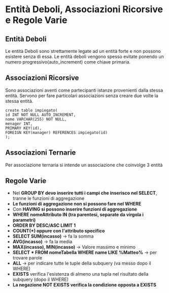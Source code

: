 # Entità Deboli, Associazioni Ricorsive e Regole Varie

## Entità Deboli

Le entità Deboli sono strettamente legate ad un entità forte e non possono esistere senza di essa.
Le entità deboli vengono spesso evitate ponendo un numero progressivo(auto_increment) come chiave primaria.

## Associazioni Ricorsive

Sono associazioni aventi come partecipanti istanze provenienti dalla stessa entità.
Servono per fare particolari associazioni senza creare due volte la stessa entità.

``` 
create table impiegato(
id INT NOT NULL AUTO_INCREMENT,
nome VARCHAR(255) NOT NULL,
menager INT,
PRIMARY KEY(id),
FOREIGN KEY(manager) REFERENCES impiegato(id)
);
```

## Associazioni Ternarie

Per associazione ternaria si intende un associazione che coinvolge 3 entità

## Regole Varie

- Nel **GROUP BY devo inserire tutti i campi che inserisco nel SELECT**, tranne le funzioni di aggregazione
- **Le funzioni di aggregazione non si possono fare nel WHERE**
- Con **HAVING si possono inserire funzioni di aggregazione**
- **WHERE nomeAttributo IN (tra parentesi, separate da virgola i parametri)**
- **ORDER BY DESC/ASC LIMIT 1**
- **COUNT(*) oppure con l'attributo specifico**
- **SELECT SUM(incasso)** -> fa la somma
- **AVG(incasso)** -> fa la media
- **MAX(incasso), MIN(incasso)** -> Valore massimo e minimo
- **SELECT * FROM nomeTabella WHERE name LIKE %Matteo%** -> per trovare parole
- **ALL** -> per indicare tutte le tuple della subquery (va messo dopo il WHERE)
- **EXISTS** verifica l'esistenza di almeno una tupla nel risultato della subquery (dopo il WHERE)
- **La negazione NOT EXISTS verifica la condizione opposta a EXISTS**
<!--stackedit_data:
eyJoaXN0b3J5IjpbLTEwNDg5NzYyODYsLTYxNjkzMDIwMV19
-->